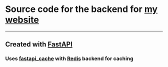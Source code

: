# Source code for the backend for [my website](https://gacek.wtf)
---
## Created with [FastAPI](https://fastapi.tiangolo.com/)
### Uses [fastapi_cache](https://github.com/long2ice/fastapi-cache) with [Redis](https://redis.io/) backend for caching
